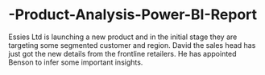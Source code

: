 # -Product-Analysis-Power-BI-Report
Essies Ltd is launching a new product and in the initial stage they are targeting some segmented customer and region. David the sales head has just got the new details from the frontline retailers. He has appointed Benson to infer some important insights.

